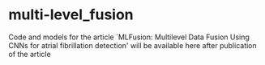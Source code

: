 # multi-level_fusion
Code and models for the article `MLFusion: Multilevel Data Fusion Using CNNs for atrial fibrillation detection' will be available here after publication of the article
